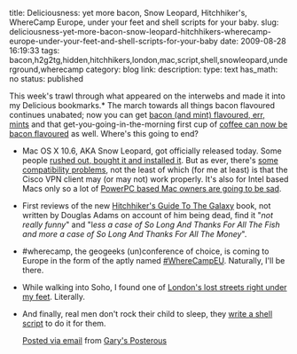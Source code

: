 title: Deliciousness: yet more bacon, Snow Leopard, Hitchhiker's, WhereCamp Europe, under your feet and shell scripts for your baby.
slug: deliciousness-yet-more-bacon-snow-leopard-hitchhikers-wherecamp-europe-under-your-feet-and-shell-scripts-for-your-baby
date: 2009-08-28 16:19:33
tags: bacon,h2g2tg,hidden,hitchhikers,london,mac,script,shell,snowleopard,underground,wherecamp
category: blog
link: 
description: 
type: text
has_math: no
status: published

This week's trawl through what appeared on the interwebs and made it into my Delicious bookmarks.* The march towards all things bacon flavoured continues unabated; now you can get [bacon (and mint) flavoured, err, mints](https://bit.ly/xLdyn "https://bit.ly/xLdyn") and that get-you-going-in-the-morning first cup of [coffee can now be bacon flavoured](https://bit.ly/r2CQi "https://bit.ly/r2CQi") as well. Where's this going to end?
* Mac OS X 10.6, AKA Snow Leopard, got officially released today. Some people [rushed out, bought it and installed it](https://bit.ly/2g5y3b "https://bit.ly/2g5y3b"). But as ever, there's [some compatibility problems](https://bit.ly/vazOU "https://bit.ly/vazOU"), not the least of which (for me at least) is that the Cisco VPN client may (or may not) work properly. It's also for Intel based Macs only so a lot of [PowerPC based Mac owners are going to be sad](https://bit.ly/Z75B0 "https://bit.ly/Z75B0").
* First reviews of the new [Hitchhiker's Guide To The Galaxy](https://bit.ly/8f2Bh "https://bit.ly/8f2Bh") book, not written by Douglas Adams on account of him being dead, find it "*not really funny*" and "l*ess a case of So Long And Thanks For All The Fish and more a case of So Long And Thanks For All The Money*".
* #wherecamp, the geogeeks (un)conference of choice, is coming to Europe in the form of the aptly named [#WhereCampEU](https://bit.ly/Dg485 "https://bit.ly/Dg485"). Naturally, I'll be there.
* While walking into Soho, I found one of [London's lost streets right under my feet](https://bit.ly/ylWzQ "https://bit.ly/ylWzQ"). Literally.
* And finally, real men don't rock their child to sleep, they [write a shell script](https://bit.ly/1dh4hk "https://bit.ly/1dh4hk") to do it for them.

  [Posted via email](https://posterous.com "https://posterous.com") from [Gary's Posterous](https://vicchi.posterous.com/deliciousness-yet-more-bacon-snow-leopard-hit "https://vicchi.posterous.com/deliciousness-yet-more-bacon-snow-leopard-hit") 

 

